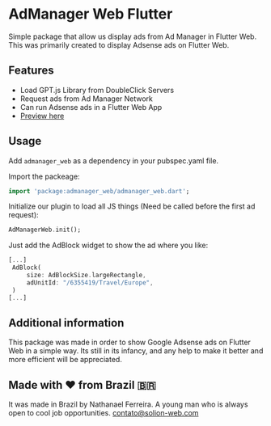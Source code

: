 # AdManager Web Flutter

Simple package that allow us display ads from Ad Manager in Flutter Web. This was primarily created to display Adsense ads on Flutter Web.

## Features

- Load GPT.js Library from DoubleClick Servers
- Request ads from Ad Manager Network
- Can run Adsense ads in a Flutter Web App
- [Preview here](https://htmlpreview.github.io/?https://github.com/nathanael540/admanager_web/blob/main/example/dist/index.html)

## Usage

Add `admanager_web` as a dependency in your pubspec.yaml file.

Import the packeage:

```dart
import 'package:admanager_web/admanager_web.dart';
```

Initialize our plugin to load all JS things (Need be called before the first ad request):

```dart
AdManagerWeb.init();
```

Just add the AdBlock widget to show the ad where you like:

```dart
[...]
 AdBlock(
     size: AdBlockSize.largeRectangle,
     adUnitId: "/6355419/Travel/Europe",
 )
[...]
```

## Additional information

This package was made in order to show Google Adsense ads on Flutter Web in a simple way. Its still in its infancy, and any help to make it better and more efficient will be appreciated.

## Made with ♥ from Brazil 🇧🇷

It was made in Brazil by Nathanael Ferreira. A young man who is always open to cool job opportunities.
contato@solion-web.com
